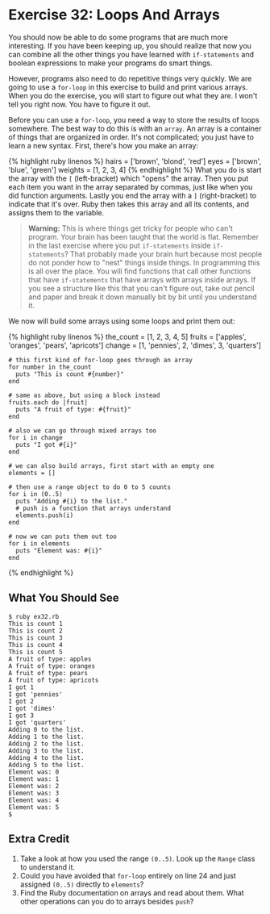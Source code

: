 # Exercise 32: Loops And Arrays

You should now be able to do some programs that are much more interesting. If you have been keeping up, you should realize that now you can combine all the other things you have learned with `if-statements` and boolean expressions to make your programs do smart things.

However, programs also need to do repetitive things very quickly. We are going to use a `for-loop` in this exercise to build and print various arrays. When you do the exercise, you will start to figure out what they are. I won't tell you right now. You have to figure it out.

Before you can use a `for-loop`, you need a way to store the results of loops somewhere. The best way to do this is with an `array`. An array is a container of things that are organized in order. It's not complicated; you just have to learn a new syntax. First, there's how you make an array:

{% highlight ruby linenos %}
    hairs = ['brown', 'blond', 'red']
    eyes = ['brown', 'blue', 'green']
    weights = [1, 2, 3, 4]
{% endhighlight %}
What you do is start the array with the `[` (left-bracket) which "opens" the array. Then you put each item you want in the array separated by commas, just like when you did function arguments. Lastly you end the array with a `]` (right-bracket) to indicate that it's over. Ruby then takes this array and all its contents, and assigns them to the variable.

> **Warning:** This is where things get tricky for people who can't program. Your brain has been taught that the world is flat. Remember in the last exercise where you put `if-statements` inside `if-statements`? That probably made your brain hurt because most people do not ponder how to "nest" things inside things. In programming this is all over the place. You will find functions that call other functions that have `if-statements` that have arrays with arrays inside arrays. If you see a structure like this that you can't figure out, take out pencil and paper and break it down manually bit by bit until you understand it.

We now will build some arrays using some loops and print them out:

{% highlight ruby linenos %}
    the_count = [1, 2, 3, 4, 5]
    fruits = ['apples', 'oranges', 'pears', 'apricots']
    change = [1, 'pennies', 2, 'dimes', 3, 'quarters']
    
    # this first kind of for-loop goes through an array
    for number in the_count
      puts "This is count #{number}"
    end
    
    # same as above, but using a block instead
    fruits.each do |fruit|
      puts "A fruit of type: #{fruit}"
    end
    
    # also we can go through mixed arrays too
    for i in change
      puts "I got #{i}"
    end
    
    # we can also build arrays, first start with an empty one
    elements = [] 
    
    # then use a range object to do 0 to 5 counts
    for i in (0..5)
      puts "Adding #{i} to the list."
      # push is a function that arrays understand
      elements.push(i)
    end
    
    # now we can puts them out too
    for i in elements
      puts "Element was: #{i}"
    end
{% endhighlight %}

## What You Should See

    $ ruby ex32.rb
    This is count 1
    This is count 2
    This is count 3
    This is count 4
    This is count 5
    A fruit of type: apples
    A fruit of type: oranges
    A fruit of type: pears
    A fruit of type: apricots
    I got 1
    I got 'pennies'
    I got 2
    I got 'dimes'
    I got 3
    I got 'quarters'
    Adding 0 to the list.
    Adding 1 to the list.
    Adding 2 to the list.
    Adding 3 to the list.
    Adding 4 to the list.
    Adding 5 to the list.
    Element was: 0
    Element was: 1
    Element was: 2
    Element was: 3
    Element was: 4
    Element was: 5
    $

## Extra Credit
1. Take a look at how you used the range `(0..5)`. Look up the `Range` class to understand it.
2. Could you have avoided that `for-loop` entirely on line 24 and just assigned `(0..5)` directly to `elements`?
3. Find the Ruby documentation on arrays and read about them. What other operations can you do to arrays besides `push`?
